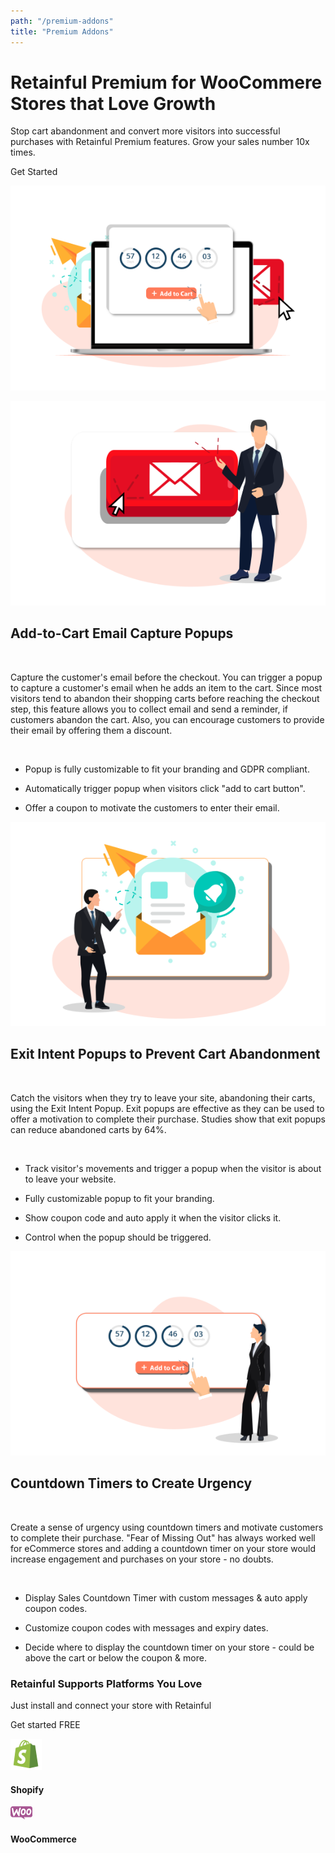 ```yaml
---
path: "/premium-addons"
title: "Premium Addons"
---
```

<container>

<headercontent>

<div slot="left">

# Retainful Premium for WooCommere Stores that Love Growth

Stop cart abandonment and convert more visitors into successful purchases with Retainful Premium features. Grow your sales number 10x times. 

<cta url="" rel="noopener" target="_blank">Get Started

</div>

<div slot="right">

![](../images/landingpage/premium-addons/retainful-premium-retainful-premium-for-woocommere-stores-that-love-growth.svg)

</div>

</container>

<container>

<div class="py-5">

<featurecontent featurebodysizeleft="6" featurebodysizerigth="6">

<div slot="left">

![](../images/landingpage/premium-addons/retainful-premium-add-to-cart-email-capture-popups.svg)

</div>

<div slot="right">

## Add-to-Cart Email Capture Popups

<br>

Capture the customer's email before the checkout. You can trigger a popup to capture a customer's email when he adds an item to the cart. Since most visitors tend to abandon their shopping carts before reaching the checkout step, this feature allows you to collect email and send a reminder, if customers abandon the cart. Also, you can encourage customers to provide their email by offering them a discount. 

<br>

-   Popup is fully customizable to fit your branding and GDPR compliant.
    
-   Automatically trigger popup when visitors click "add to cart button".
    
-   Offer a coupon to motivate the customers to enter their email.

</div>

</featurecontent>

</div>

<div class="py-5">

<featurecontent featurebodysizeleft="6" featurebodysizerigth="6" orderleft="order-two" orderright="order-one">

<div slot="right">

![](../images/landingpage/premium-addons/retainful-premium-exit-intent-popups-to-prevent-cart-abandonment.svg)

</div>

<div slot="left">

## Exit Intent Popups to Prevent Cart Abandonment

<br>

Catch the visitors when they try to leave your site, abandoning their carts, using the Exit Intent Popup. Exit popups are effective as they can be used to offer a motivation to complete their purchase. Studies show that exit popups can reduce abandoned carts by 64%.

<br>

-   Track visitor's movements and trigger a popup when the visitor is about to leave your website.
    
-   Fully customizable popup to fit your branding.
    
-   Show coupon code and auto apply it when the visitor clicks it.
    
-   Control when the popup should be triggered.

</div>

</featurecontent>

</div>

<div class="py-5">

<featurecontent featurebodysizeleft="6" featurebodysizerigth="6">

<div slot="left">

![](../images/landingpage/premium-addons/retainful-premium-countdown-timers-to-create-urgency.svg)

</div>

<div slot="right">

## Countdown Timers to Create Urgency

<br>

Create a sense of urgency using countdown timers and motivate customers to complete their purchase. "Fear of Missing Out" has always worked well for eCommerce stores and adding a countdown timer on your store would increase engagement and purchases on your store - no doubts.

<br>

-   Display Sales Countdown Timer with custom messages & auto apply coupon codes.
    
-   Customize coupon codes with messages and expiry dates.
    
-   Decide where to display the countdown timer on your store - could be above the cart or below the coupon & more.


</div>


</featurecontent>

</div>

</container>

<container>

<div class="page-how-it-works">

<featurecontent featurebodysizeleft="6" featurebodysizerigth="6">

<div slot="left">

### Retainful Supports Platforms You Love

Just install and connect your store with Retainful

<cta url="https://app.retainful.com/"
target="_blank" class="btn-action">Get started FREE</cta>

</div>

<div slot="right">

<div class="integrated-store-list">
<div class="store-module">
<div class="store-logo">
<img src="https://raw.githubusercontent.com/retainful/site-images/master/menu-icons/shopify-icon.png"
class="img-responsive" />
</div>
<div class="store-name">
<h4>Shopify</h4>
</div>
</div>
<div class="store-module">
<div class="store-logo">
<img src="https://raw.githubusercontent.com/retainful/site-images/master/menu-icons/woo-icon-logo.png"
class="img-responsive" />
</div>
<div class="store-name">
<h4>WooCommerce</h4>
</div>
</div>
</div>

</div>

</featurecontent>

</div>

</container>
